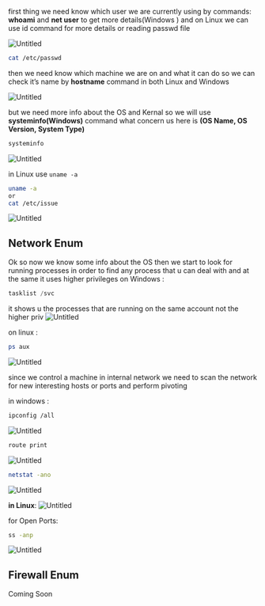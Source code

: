 
first thing we need know which user we are currently using by commands: **whoami** and **net user** to get more details(Windows ) and on Linux we can use id command for more details or reading passwd file

![Untitled](../../Media/NetworkPen%20Images/Untitled%2016.png)

```bash
cat /etc/passwd
```

then we need know which machine we are on and what it can do so we can check it’s name by **hostname** command in both Linux and Windows

![Untitled](../../Media/NetworkPen%20Images/Untitled%201%202.png)

but we need more info about the OS and Kernal so we will use **systeminfo(Windows)** command what concern us here is **(OS Name, OS Version, System Type)**

```bash
systeminfo
```

![Untitled](../../Media/NetworkPen%20Images/Untitled%202%201.png)

in Linux use `uname -a`

```bash
uname -a
or 
cat /etc/issue
```

![Untitled](../../Media/NetworkPen%20Images/Untitled%203%201.png)

## Network Enum
Ok so now we know some info about the OS then we start to look for running processes in order to find any process that u can deal with and at the same it uses higher privileges on Windows :

```powershell
tasklist /svc
```

it shows u the processes that are running on the same account not the higher priv
![Untitled](../../Media/NetworkPen%20Images/Untitled%204%201.png)

on linux :

```bash
ps aux
```

![Untitled](../../Media/NetworkPen%20Images/Untitled%205%201.png)

since we control a machine in internal network we need to scan the network for new interesting hosts or ports and perform pivoting 

in windows :

```bash
ipconfig /all
```

![Untitled](../../Media/NetworkPen%20Images/Untitled%206%201.png)

```bash
route print
```

![Untitled](../../Media/NetworkPen%20Images/Untitled%207%201.png)

```bash
netstat -ano
```

![Untitled](../../Media/NetworkPen%20Images/Untitled%208%201.png)

**in Linux**:
![Untitled](../../Media/NetworkPen%20Images/Untitled%209%201.png)

for Open Ports:

```bash
ss -anp
```

![Untitled](../../Media/NetworkPen%20Images/Untitled%2010%201.png)

## Firewall Enum
Coming Soon 